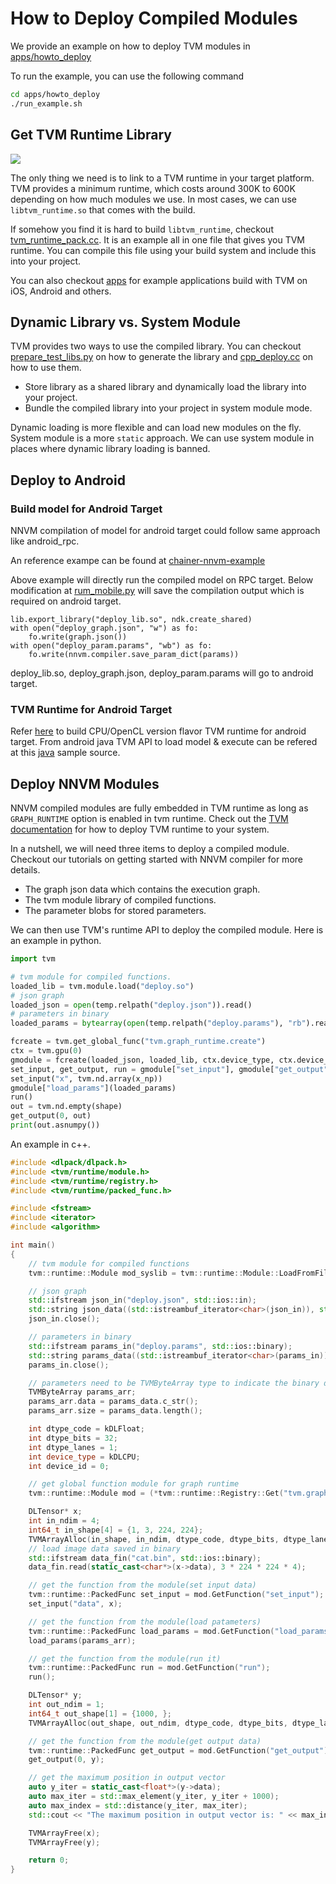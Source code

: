 How to Deploy Compiled Modules
==============================
We provide an example on how to deploy TVM modules in [apps/howto_deploy](https://github.com/dmlc/tvm/tree/master/apps/howto_deploy)

To run the example, you can use the following command

```bash
cd apps/howto_deploy
./run_example.sh
```

Get TVM Runtime Library
-----------------------

![](http://www.tvm.ai/images/release/tvm_flexible.png)

The only thing we need is to link to a TVM runtime in your target platform.
TVM provides a minimum runtime, which costs around 300K to 600K depending on how much modules we use.
In most cases, we can use ```libtvm_runtime.so``` that comes with the build.

If somehow you find it is hard to build ```libtvm_runtime```, checkout [tvm_runtime_pack.cc](https://github.com/dmlc/tvm/tree/master/apps/howto_deploy/tvm_runtime_pack.cc).
It is an example all in one file that gives you TVM runtime.
You can compile this file using your build system and include this into your project.

You can also checkout [apps](https://github.com/dmlc/tvm/tree/master/apps/) for example applications build with TVM on iOS, Android and others.

Dynamic Library vs. System Module
---------------------------------
TVM provides two ways to use the compiled library.
You can checkout [prepare_test_libs.py](https://github.com/dmlc/tvm/tree/master/apps/howto_deploy/prepare_test_libs.py)
on how to generate the library and [cpp_deploy.cc](https://github.com/dmlc/tvm/tree/master/apps/howto_deploy/cpp_deploy.cc) on how to use them.

- Store library as a shared library and dynamically load the library into your project.
- Bundle the compiled library into your project in system module mode.

Dynamic loading is more flexible and can load new modules on the fly. System module is a more ```static``` approach.  We can use system module in places where dynamic library loading is banned.

Deploy to Android
-----------------
### Build model for Android Target

NNVM compilation of model for android target could follow same approach like android_rpc.

An reference exampe can be found at [chainer-nnvm-example](https://github.com/tkat0/chainer-nnvm-example)

Above example will directly run the compiled model on RPC target. Below modification at [rum_mobile.py](https://github.com/tkat0/chainer-nnvm-example/blob/5b97fd4d41aa4dde4b0aceb0be311054fb5de451/run_mobile.py#L64) will save the compilation output which is required on android target.

```
lib.export_library("deploy_lib.so", ndk.create_shared)
with open("deploy_graph.json", "w") as fo:
    fo.write(graph.json())
with open("deploy_param.params", "wb") as fo:
    fo.write(nnvm.compiler.save_param_dict(params))
```

deploy_lib.so, deploy_graph.json, deploy_param.params will go to android target.

### TVM Runtime for Android Target

Refer [here](https://github.com/dmlc/tvm/blob/master/apps/android_deploy/README.md#build-and-installation) to build CPU/OpenCL version flavor TVM runtime for android target.
From android java TVM API to load model & execute can be refered at this [java](https://github.com/dmlc/tvm/blob/master/apps/android_deploy/app/src/main/java/ml/dmlc/tvm/android/demo/MainActivity.java) sample source.


Deploy NNVM Modules
-------------------
NNVM compiled modules are fully embedded in TVM runtime as long as ```GRAPH_RUNTIME``` option
is enabled in tvm runtime. Check out the [TVM documentation](http://docs.tvm.ai/) for
how to deploy TVM runtime to your system.

In a nutshell, we will need three items to deploy a compiled module.
Checkout our tutorials on getting started with NNVM compiler for more details.

- The graph json data which contains the execution graph.
- The tvm module library of compiled functions.
- The parameter blobs for stored parameters.

We can then use TVM's runtime API to deploy the compiled module.
Here is an example in python.

```python
import tvm

# tvm module for compiled functions.
loaded_lib = tvm.module.load("deploy.so")
# json graph
loaded_json = open(temp.relpath("deploy.json")).read()
# parameters in binary
loaded_params = bytearray(open(temp.relpath("deploy.params"), "rb").read())

fcreate = tvm.get_global_func("tvm.graph_runtime.create")
ctx = tvm.gpu(0)
gmodule = fcreate(loaded_json, loaded_lib, ctx.device_type, ctx.device_id)
set_input, get_output, run = gmodule["set_input"], gmodule["get_output"], gmodule["run"]
set_input("x", tvm.nd.array(x_np))
gmodule["load_params"](loaded_params)
run()
out = tvm.nd.empty(shape)
get_output(0, out)
print(out.asnumpy())
```

An example in c++.
```cpp
#include <dlpack/dlpack.h>
#include <tvm/runtime/module.h>
#include <tvm/runtime/registry.h>
#include <tvm/runtime/packed_func.h>

#include <fstream>
#include <iterator>
#include <algorithm>

int main()
{
    // tvm module for compiled functions
    tvm::runtime::Module mod_syslib = tvm::runtime::Module::LoadFromFile("deploy.so");

    // json graph
    std::ifstream json_in("deploy.json", std::ios::in);
    std::string json_data((std::istreambuf_iterator<char>(json_in)), std::istreambuf_iterator<char>());
    json_in.close();

    // parameters in binary
    std::ifstream params_in("deploy.params", std::ios::binary);
    std::string params_data((std::istreambuf_iterator<char>(params_in)), std::istreambuf_iterator<char>());
    params_in.close();

    // parameters need to be TVMByteArray type to indicate the binary data
    TVMByteArray params_arr;
    params_arr.data = params_data.c_str();
    params_arr.size = params_data.length();

    int dtype_code = kDLFloat;
    int dtype_bits = 32;
    int dtype_lanes = 1;
    int device_type = kDLCPU;
    int device_id = 0;

    // get global function module for graph runtime
    tvm::runtime::Module mod = (*tvm::runtime::Registry::Get("tvm.graph_runtime.create"))(json_data, mod_syslib, device_type, device_id);

    DLTensor* x;
    int in_ndim = 4;
    int64_t in_shape[4] = {1, 3, 224, 224};
    TVMArrayAlloc(in_shape, in_ndim, dtype_code, dtype_bits, dtype_lanes, device_type, device_id, &x);
    // load image data saved in binary
    std::ifstream data_fin("cat.bin", std::ios::binary);
    data_fin.read(static_cast<char*>(x->data), 3 * 224 * 224 * 4);

    // get the function from the module(set input data)
    tvm::runtime::PackedFunc set_input = mod.GetFunction("set_input");
    set_input("data", x);

    // get the function from the module(load patameters)
    tvm::runtime::PackedFunc load_params = mod.GetFunction("load_params");
    load_params(params_arr);

    // get the function from the module(run it)
    tvm::runtime::PackedFunc run = mod.GetFunction("run");
    run();

    DLTensor* y;
    int out_ndim = 1;
    int64_t out_shape[1] = {1000, };
    TVMArrayAlloc(out_shape, out_ndim, dtype_code, dtype_bits, dtype_lanes, device_type, device_id, &y);

    // get the function from the module(get output data)
    tvm::runtime::PackedFunc get_output = mod.GetFunction("get_output");
    get_output(0, y);

    // get the maximum position in output vector
    auto y_iter = static_cast<float*>(y->data);
    auto max_iter = std::max_element(y_iter, y_iter + 1000);
    auto max_index = std::distance(y_iter, max_iter);
    std::cout << "The maximum position in output vector is: " << max_index << std::endl;

    TVMArrayFree(x);
    TVMArrayFree(y);

    return 0;
}
```
